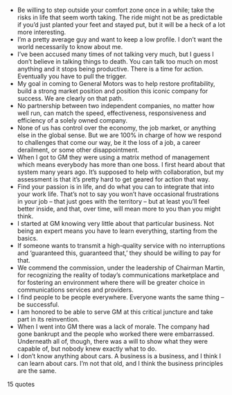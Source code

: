  - Be willing to step outside your comfort zone once in a while; take the risks in life that seem worth taking. The ride might not be as predictable if you’d just planted your feet and stayed put, but it will be a heck of a lot more interesting.
 - I’m a pretty average guy and want to keep a low profile. I don’t want the world necessarily to know about me.
 - I’ve been accused many times of not talking very much, but I guess I don’t believe in talking things to death. You can talk too much on most anything and it stops being productive. There is a time for action. Eventually you have to pull the trigger.
 - My goal in coming to General Motors was to help restore profitability, build a strong market position and position this iconic company for success. We are clearly on that path.
 - No partnership between two independent companies, no matter how well run, can match the speed, effectiveness, responsiveness and efficiency of a solely owned company.
 - None of us has control over the economy, the job market, or anything else in the global sense. But we are 100% in charge of how we respond to challenges that come our way, be it the loss of a job, a career derailment, or some other disappointment.
 - When I got to GM they were using a matrix method of management which means everybody has more than one boss. I first heard about that system many years ago. It’s supposed to help with collaboration, but my assessment is that it’s pretty hard to get geared for action that way.
 - Find your passion is in life, and do what you can to integrate that into your work life. That’s not to say you won’t have occasional frustrations in your job – that just goes with the territory – but at least you’ll feel better inside, and that, over time, will mean more to you than you might think.
 - I started at GM knowing very little about that particular business. Not being an expert means you have to learn everything, starting from the basics.
 - If someone wants to transmit a high-quality service with no interruptions and ‘guaranteed this, guaranteed that,’ they should be willing to pay for that.
 - We commend the commission, under the leadership of Chairman Martin, for recognizing the reality of today’s communications marketplace and for fostering an environment where there will be greater choice in communications services and providers.
 - I find people to be people everywhere. Everyone wants the same thing – be successful.
 - I am honored to be able to serve GM at this critical juncture and take part in its reinvention.
 - When I went into GM there was a lack of morale. The company had gone bankrupt and the people who worked there were embarrassed. Underneath all of, though, there was a will to show what they were capable of, but nobody knew exactly what to do.
 - I don’t know anything about cars. A business is a business, and I think I can learn about cars. I’m not that old, and I think the business principles are the same.

15 quotes